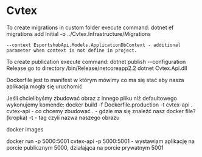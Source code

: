 # Cvtex

To create migrations in custom folder execute command:
    dotnet ef  migrations add Initial -o ../Cvtex.Infrastructure/Migrations 
    
    --context EsportshubApi.Models.ApplicationDbContext - additional parameter when context is not define in project.

To create publication execute command:
    dotnet publish --configuration Release
go to directory /bin/Release/netcoreapp2.2
    dotnet Cvtex.Api.dll

Dockerfile jest to manifest w którym mówimy co ma się stać aby nasza aplikacja mogła się uruchomić

Jeśli chcielibyśmy zbudować obraz z innego pliku niż defaultowego wykonujemy komende:
    docker build -f Dockerfile.production -t cvtex-api .
    cvtex-api - co chcemy zbudować
    . - gdzie ma się znaleźć nasz docker file? (kropka)
    -t - tag czyli nazwa naszego obrazu

docker images

docker run -p 5000:5001 cvtex-api
    -p 5000:5001 - wystawiam aplikację na porcie publicznym 5000, działająca na porcie prywatnym 5001
